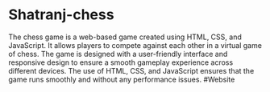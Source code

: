 # Shatranj-chess
The chess game is a web-based game created using HTML, CSS, and JavaScript. It allows players to compete against each other in a virtual game of chess. The game is designed with a user-friendly interface and responsive design to ensure a smooth gameplay experience across different devices. The use of HTML, CSS, and JavaScript ensures that the game runs smoothly and without any performance issues.
#Website
